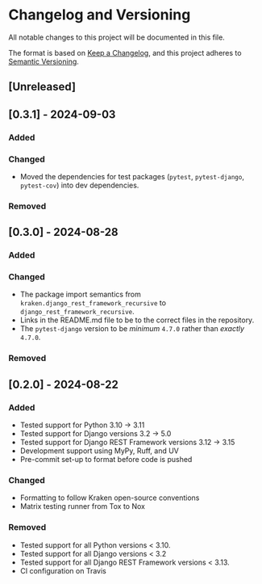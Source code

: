 # Changelog and Versioning

All notable changes to this project will be documented in this file.

The format is based on [Keep a Changelog](https://keepachangelog.com/en/1.1.0/), and this project
adheres to [Semantic Versioning](https://semver.org/spec/v2.0.0.html).

## [Unreleased]

## [0.3.1] - 2024-09-03

### Added

### Changed

- Moved the dependencies for test packages (`pytest`, `pytest-django`, `pytest-cov`) into dev dependencies.

### Removed

## [0.3.0] - 2024-08-28

### Added

### Changed

- The package import semantics from `kraken.django_rest_framework_recursive` to `django_rest_framework_recursive`.
- Links in the README.md file to be to the correct files in the repository.
- The `pytest-django` version to be *minimum* `4.7.0` rather than *exactly* `4.7.0`.

### Removed

## [0.2.0] - 2024-08-22

### Added

- Tested support for Python 3.10 -> 3.11
- Tested support for Django versions 3.2 -> 5.0
- Tested support for Django REST Framework versions 3.12 -> 3.15
- Development support using MyPy, Ruff, and UV
- Pre-commit set-up to format before code is pushed

### Changed

- Formatting to follow Kraken open-source conventions
- Matrix testing runner from Tox to Nox

### Removed

- Tested support for all Python versions < 3.10.
- Tested support for all Django versions < 3.2
- Tested support for all Django REST Framework versions < 3.13.
- CI configuration on Travis
